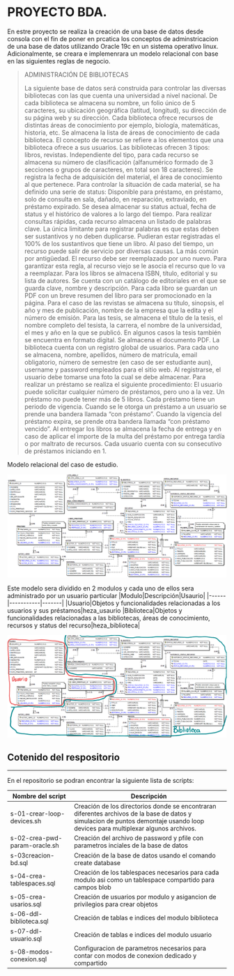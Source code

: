 **PROYECTO BDA.**
==

En estre proyecto se realiza la creación de una base de datos desde consola con
el fin de poner en prcatica los conceptos de adminstricacion de una base de datos
utilizando Oracle 19c en un sistema operativo linux. Adicionalmente, se creara 
e implemenrara un modelo relacional con base en las siguientes reglas de negocio.

> ADMINISTRACIÓN DE BIBLIOTECAS
> 
> La siguiente base de datos será construida para controlar las diversas bibliotecas con las que cuenta una universidad a nivel nacional. De cada
biblioteca se almacena su nombre, un folio único de 5 caracteres, su ubicación geográfica (latitud, longitud), su dirección de su página web y su dirección.
Cada biblioteca ofrece recursos de distintas áreas de conocimiento por ejemplo, biología, matemáticas, historia, etc. Se almacena la lista de áreas
de conocimiento de cada biblioteca.
El concepto de recurso se refiere a los elementos que una biblioteca ofrece a sus usuarios. Las bibliotecas ofrecen 3 tipos: libros, revistas.
Independiente del tipo, para cada recurso se almacena su número de clasificación (alfanumérico formado de 3 secciones o grupos de caracteres, en total
son 18 caracteres). Se registra la fecha de adquisición del material, el área de conocimiento al que pertenece. Para controlar la situación de cada material,
se ha definido una serie de status: Disponible para préstamo, en préstamo, solo de consulta en sala, dañado, en reparación, extraviado, en préstamo
expirado. Se desea almacenar su status actual, fecha de status y el histórico de valores a lo largo del tiempo. Para realizar consultas rápidas, cada recurso
almacena un listado de palabras clave. La única limitante para registrar palabras es que estas deben ser sustantivos y no deben duplicarse. Pudieran
estar registradas el 100% de los sustantivos que tiene un libro.
Al paso del tiempo, un recurso puede salir de servicio por diversas causas. La más común por antigüedad. El recurso debe ser reemplazado por uno
nuevo. Para garantizar esta regla, al recurso viejo se le asocia el recurso que lo va a reemplazar.
Para los libros se almacena ISBN, título, editorial y su lista de autores. Se cuenta con un catálogo de editoriales en el que se guarda clave, nombre
y descripción. Para cada libro se guardan un PDF con un breve resumen del libro para ser promocionado en la página. Para el caso de las revistas se
almacena su título, sinopsis, el año y mes de publicación, nombre de la empresa que la edita y el número de emisión. Para las tesis, se almacena el título
de la tesis, el nombre completo del tesista, la carrera, el nombre de la universidad, el mes y año en la que se publicó. En algunos casos la tesis también
se encuentra en formato digital. Se almacena el documento PDF.
La biblioteca cuenta con un registro global de usuarios. Para cada uno se almacena, nombre, apellidos, número de matrícula, email obligatorio,
número de semestre (en caso de ser estudiante aun), username y password empleados para el sitio web. Al registrarse, el usuario debe tomarse una
foto la cual se debe almacenar.
Para realizar un préstamo se realiza el siguiente procedimiento: El usuario puede solicitar cualquier número de préstamos, pero uno a la vez. Un
préstamo no puede tener más de 5 libros. Cada préstamo tiene un periodo de vigencia. Cuando se le otorga un préstamo a un usuario se prende una
bandera llamada “con préstamo”. Cuando la vigencia del préstamo expira, se prende otra bandera llamada “con préstamo vencido”. Al entregar los
libros se almacena la fecha de entrega y en caso de aplicar el importe de la multa del préstamo por entrega tardía o por maltrato de recursos.
Cada usuario cuenta con su consecutivo de préstamos iniciando en 1.

Modelo relacional del caso de estudio. 

![Modelo relacional](Modelo_logico.png)

Este modelo sera dividido en 2 modulos y cada uno de ellos sera administrado por un usuario particular
|Modulo|Descripción|Usaurio|
|------|-----------|-------|
|Usuario|Objetos y funcionalidades relacionadas a los usuarios y sus préstamos|heza_usaurio
|Biblioteca|Objetos y funcionalidades relacionadas a las bibliotecas, áreas de conocimiento, recursos y status del recurso|heza_biblioteca|

![Modulos](Modulos.png)


## Cotenido del respositorio 
---

En el repositorio se podran encontrar la siguiente lista de scripts:

| Nombre del script | Descripción |
|-------------------|-------------|
| s-01-crear-loop-devices.sh| Creación de los directorios donde se encontraran diferentes archivos de la base de datos y simulacion de puntos demontaje usando loop devices para multiplexar algunos archivos.|
|s-02-crea-pwd-param-oracle.sh| Creación del archivo de password y pfile con parametros inciales de la base de datos|
|s-03creacion-bd.sql|Creación de la base de datos usando el comando create database|
|s-04-crea-tablespaces.sql| Creación de los tablespaces necesarios para cada modulo asi como un tablespace compartido para campos blob|
|s-05-crea-usarios.sql| Creación de usuarios por modulo y asigancion de privilegios para crear objetos|
|s-06-ddl-biblioteca.sql| Creación de tablas e indices del modulo biblioteca|
|s-07-ddl-usuario.sql| Creación de tablas e indices del modulo usuario|
|s-08-modos-conexion.sql| Configuracion de parametros necesarios para contar con modos de conexion dedicado y compartido|


